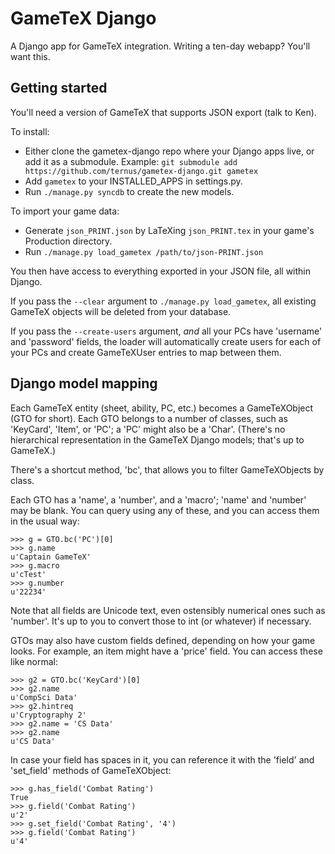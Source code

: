 GameTeX Django
==============

A Django app for GameTeX integration.  Writing a ten-day webapp?  You'll want this.

Getting started
---------------

You'll need a version of GameTeX that supports JSON export (talk to Ken).

To install:

* Either clone the gametex-django repo where your Django apps live, or add it as a submodule.
  Example: `git submodule add https://github.com/ternus/gametex-django.git gametex`
* Add `gametex` to your INSTALLED_APPS in settings.py.
* Run `./manage.py syncdb` to create the new models.

To import your game data:

* Generate `json_PRINT.json` by LaTeXing `json_PRINT.tex` in your game's Production directory.
* Run `./manage.py load_gametex /path/to/json-PRINT.json`

You then have access to everything exported in your JSON file, all within Django.

If you pass the `--clear` argument to `./manage.py load_gametex`,
all existing GameTeX objects will be deleted from your database.

If you pass the `--create-users` argument, *and* all your PCs have
'username' and 'password' fields, the loader will automatically create
users for each of your PCs and create GameTeXUser entries to map between
them.

Django model mapping
--------------------

Each GameTeX entity (sheet, ability, PC, etc.) becomes a GameTeXObject
(GTO for short).  Each GTO belongs to a number of classes, such as
'KeyCard', 'Item', or 'PC'; a 'PC' might also be a 'Char'.  (There's
no hierarchical representation in the GameTeX Django models; that's up
to GameTeX.)

There's a shortcut method, 'bc', that allows you to filter
GameTeXObjects by class.

Each GTO has a 'name', a 'number', and a 'macro'; 'name' and 'number'
may be blank.  You can query using any of these, and you can access
them in the usual way:

    >>> g = GTO.bc('PC')[0]
    >>> g.name
    u'Captain GameTeX'	
    >>> g.macro
    u'cTest'
    >>> g.number
    u'22234'

Note that all fields are Unicode text, even ostensibly numerical ones
such as 'number'.  It's up to you to convert those to int (or whatever)
if necessary.

GTOs may also have custom fields defined, depending on how your game
looks.  For example, an item might have a 'price' field.  You can
access these like normal:

    >>> g2 = GTO.bc('KeyCard')[0]
    >>> g2.name
    u'CompSci Data'
    >>> g2.hintreq
    u'Cryptography 2'
    >>> g2.name = 'CS Data'
    >>> g2.name
    u'CS Data'

In case your field has spaces in it, you can reference it with the
'field' and 'set_field' methods of GameTeXObject:

    >>> g.has_field('Combat Rating')
    True
    >>> g.field('Combat Rating')
    u'2'
    >>> g.set_field('Combat Rating', '4')
    >>> g.field('Combat Rating')
    u'4'


